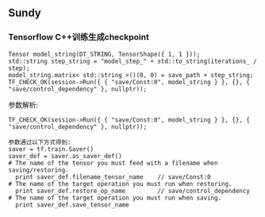 ## Sundy

### Tensorflow C++训练生成checkpoint

	Tensor model_string(DT_STRING, TensorShape({ 1, 1 }));
	std::string step_string = "model_step_" + std::to_string(iterations_ / step);
	model_string.matrix< std::string >()(0, 0) = save_path + step_string;
	TF_CHECK_OK(session->Run({ { "save/Const:0", model_string } }, {}, { "save/control_dependency" }, nullptr));
	
参数解析:

	TF_CHECK_OK(session->Run({ { "save/Const:0", model_string } }, {}, { "save/control_dependency" }, nullptr));
	
	参数通过以下方式得到:
	saver = tf.train.Saver()
	saver_def = saver.as_saver_def()
	# The name of the tensor you must feed with a filename when saving/restoring.
	  print saver_def.filename_tensor_name	  // save/Const:0
	# The name of the target operation you must run when restoring.
	  print saver_def.restore_op_name         // save/control_dependency
	# The name of the target operation you must run when saving.
	  print saver_def.save_tensor_name